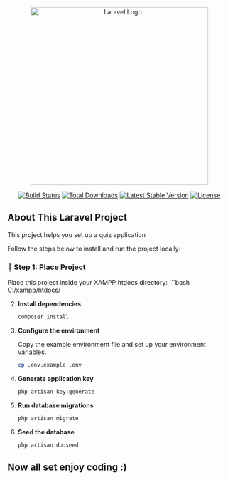 <p align="center"><a href="https://laravel.com" target="_blank"><img src="https://raw.githubusercontent.com/laravel/art/master/logo-lockup/5%20SVG/2%20CMYK/1%20Full%20Color/laravel-logolockup-cmyk-red.svg" width="400" alt="Laravel Logo"></a></p>

<p align="center">
<a href="https://github.com/laravel/framework/actions"><img src="https://github.com/laravel/framework/workflows/tests/badge.svg" alt="Build Status"></a>
<a href="https://packagist.org/packages/laravel/framework"><img src="https://img.shields.io/packagist/dt/laravel/framework" alt="Total Downloads"></a>
<a href="https://packagist.org/packages/laravel/framework"><img src="https://img.shields.io/packagist/v/laravel/framework" alt="Latest Stable Version"></a>
<a href="https://packagist.org/packages/laravel/framework"><img src="https://img.shields.io/packagist/l/laravel/framework" alt="License"></a>
</p>

## About This Laravel Project

This project helps you set up a quiz application


Follow the steps below to install and run the project locally:

### 📁 Step 1: Place Project

Place this project inside your XAMPP htdocs directory:
    ```bash
C:/xampp/htdocs/

2. **Install dependencies**

    ```bash
    composer install
    ```

3. **Configure the environment**

    Copy the example environment file and set up your environment variables.

    ```bash
    cp .env.example .env
    ```

4. **Generate application key**

    ```bash
    php artisan key:generate
    ```

5. **Run database migrations**

    ```bash
    php artisan migrate
    ```
6. **Seed the database**

    ```bash
    php artisan db:seed
    ```
## Now all set enjoy coding :)
